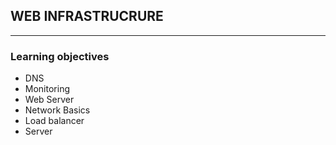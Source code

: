 <h2>WEB INFRASTRUCRURE </h2>
<hr>
<h3>Learning objectives</h3>
<ul>
<li>DNS</li>
<li>Monitoring</li>
<li>Web Server</li>
<li>Network Basics</li>
<li>Load balancer</li>
<li>Server</li>
</ul>
